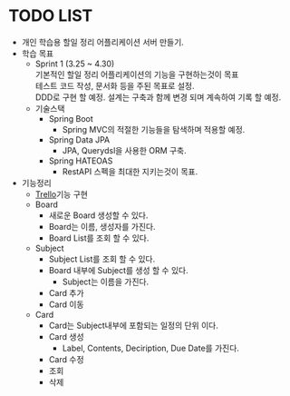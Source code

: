 # TODO LIST 

* 개인 학습용 할일 정리 어플리케이션 서버 만들기.
* 학습 목표
    * Sprint 1 (3.25 ~ 4.30)  
    기본적인 할일 정리 어플리케이션의 기능을 구현하는것이 목표  
    테스트 코드 작성, 문서화 등을 주된 목표로 설정.   
    DDD로 구현 할 예정. 설계는 구축과 함께 변경 되며 계속하여 기록 할 예정.
    * 기술스택
        * Spring Boot
            * Spring MVC의 적절한 기능들을 탐색하며 적용할 예정.
        * Spring Data JPA
            * JPA, Querydsl을 사용한 ORM 구축.
        * Spring HATEOAS
            * RestAPI 스펙을 최대한 지키는것이 목표.        
* 기능정리
    * [Trello](https://trello.com)기능 구현
    * Board
        * 새로운 Board 생성할 수 있다. 
        * Board는 이름, 생성자를 가진다.
        * Board List를 조회 할 수 있다.
    * Subject
        * Subject List를 조회 할 수 있다.
        * Board 내부에 Subject를 생성 할 수 있다.
            * Subject는 이름을 가진다.
        * Card 추가
        * Card 이동
    * Card
        * Card는 Subject내부에 포함되는 일정의 단위 이다.
        * Card 생성
            * Label, Contents, Deciription, Due Date를 가진다.
        * Card 수정
        * 조회
        * 삭제
        
       
        
        
